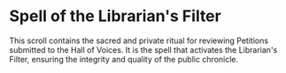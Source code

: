 # Spell of the Librarian's Filter

This scroll contains the sacred and private ritual for reviewing Petitions submitted to the Hall of Voices. It is the spell that activates the Librarian's Filter, ensuring the integrity and quality of the public chronicle.
